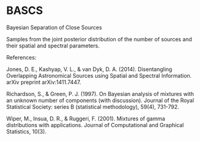 # BASCS

Bayesian Separation of Close Sources

Samples from the joint posterior distribution of the number of sources and their spatial and spectral parameters.

References: 

Jones, D. E., Kashyap, V. L., & van Dyk, D. A. (2014). Disentangling Overlapping Astronomical Sources using Spatial and Spectral Information. arXiv preprint arXiv:1411.7447.

Richardson, S., & Green, P. J. (1997). On Bayesian analysis of mixtures with an unknown number of components (with discussion). Journal of the Royal Statistical Society: series B (statistical methodology), 59(4), 731-792.

Wiper, M., Insua, D. R., & Ruggeri, F. (2001). Mixtures of gamma distributions with applications. Journal of Computational and Graphical Statistics, 10(3).
